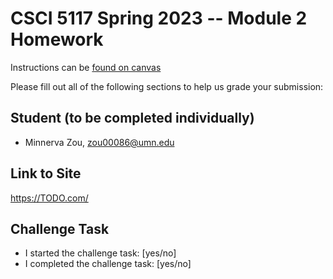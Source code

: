 # CSCI 5117 Spring 2023 -- Module 2 Homework

Instructions can be [found on canvas](https://canvas.umn.edu/courses/355584/pages/homework-2)

Please fill out all of the following sections to help us grade your submission:

## Student (to be completed individually)

* Minnerva Zou, zou00086@umn.edu

## Link to Site

<https://TODO.com/>

## Challenge Task

* I started the challenge task: [yes/no]
* I completed the challenge task: [yes/no]

